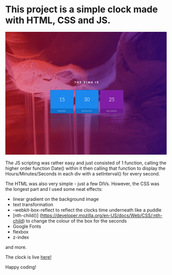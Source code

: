 <h1>This project is a simple clock made with HTML, CSS and JS.</h1>

![Digital Clock](images/clock.gif)

The JS scripting was rather easy and just consisted of 1 function, calling the higher order function Date() within it then calling that function to display the Hours/Minutes/Seconds in each div with a setInterval() for every second. 

The HTML was also very simple - just a few DIVs. However, the CSS was the longest part and I used some neat effects: 

- linear gradient on the background image 
- text transformation
-  -webkit-box-reflect to reflect the clocks time underneath like a puddle
- [nth-child()] (https://developer.mozilla.org/en-US/docs/Web/CSS/:nth-child) to change the colour of the box for the seconds
- Google Fonts
- flexbox
- z-index

and more.

The clock is live [here!](https://zenidith.github.io/digital-clock/)

Happy coding!
